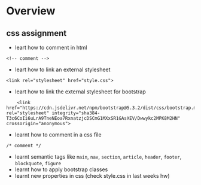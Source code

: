 # Overview
## css assignment
- leart how to comment in html 
```
<!-- comment -->
```
- leart how to link an external stylesheet
```
<link rel="stylesheet" href="style.css">
```
- leart how to link the external stylesheet for bootstrap
```
    <link href="https://cdn.jsdelivr.net/npm/bootstrap@5.3.2/dist/css/bootstrap.min.css" rel="stylesheet" integrity="sha384-T3c6CoIi6uLrA9TneNEoa7RxnatzjcDSCmG1MXxSR1GAsXEV/Dwwykc2MPK8M2HN" crossorigin="anonymous">
```
- learnt how to comment in a css file
```
/* comment */
```
- learnt semantic tags like `main`, `nav`, `section`, `article`, `header`, `footer`, `blockquote`, `figure`
- learnt how to apply bootstrap classes
- learnt new properties in css (check style.css in last weeks hw)